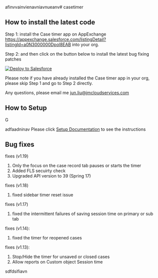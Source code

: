 afinvvainvienavniavnueanv# casetimer

## How to install the latest code

Step 1: install the Case timer app on AppExchange https://appexchange.salesforce.com/listingDetail?listingId=a0N3000000Dpol8EAB into your org.

Step 2: and then click on the button below to install the latest bug fixing patches

<a href="https://githubsfdeploy.herokuapp.com?owner=junliu724515&repo=casetimer">
  <img alt="Deploy to Salesforce"
       src="https://raw.githubusercontent.com/afawcett/githubsfdeploy/master/src/main/webapp/resources/img/deploy.png">
</a>

Please note if you have already installed the Case timer app in your org, please skip Step 1 and go to Step 2 directly. 

Any questions, please email me jun.liu@jmcloudservices.com

## How to Setup
G

adfaadninav
Please click <a href="CaseTimer%20App%20Documentation%20v0.2-4.pdf">Setup Documentation</a> to see the instructions

## Bug fixes
fixes (v1.19)

1. Only the focus on the case record tab pauses or starts the timer
2. Added FLS secuirty check
3. Upgraded API version to 39 (Spring 17)

fixes (v1.18)

1. fixed sidebar timer reset issue

fixes (v1.17)

1. fixed the intermittent failures of saving session time on primary or sub tab

fixes (v1.14):

1. fixed the timer for reopened cases 

fixes (v1.13):

1. Stop/Hide the timer for unsaved or closed cases
2. Allow reports on Custom object Session time

sdfdsifiavn
